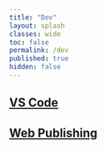 ```yaml
---
title: "Dev"
layout: splash
classes: wide
toc: false
permalink: /dev
published: true
hidden: false
---
```


<head>
  <base target="_self">
</head>

## [VS Code](/dev/vs_code)

## [Web Publishing](/dev/web_publishing)
